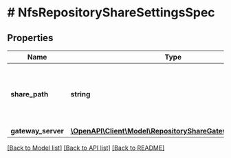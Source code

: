 # # NfsRepositoryShareSettingsSpec

## Properties

Name | Type | Description | Notes
------------ | ------------- | ------------- | -------------
**share_path** | **string** | Path to the shared folder that that is used as a backup repository. |
**gateway_server** | [**\OpenAPI\Client\Model\RepositoryShareGatewayImportSpec**](RepositoryShareGatewayImportSpec.md) |  | [optional]

[[Back to Model list]](../../README.md#models) [[Back to API list]](../../README.md#endpoints) [[Back to README]](../../README.md)
